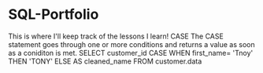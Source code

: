 # SQL-Portfolio
This is where I'll keep track of the lessons I learn!
CASE
The CASE statement goes through one or more conditions and returns a value as soon as a coniditon is met.
SELECT 
customer_id
CASE
WHEN first_name= 'Tnoy' THEN 'TONY'
ELSE AS cleaned_name
FROM customer.data
